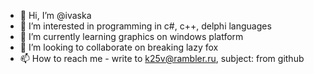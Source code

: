 - 👋 Hi, I’m @ivaska
- 👀 I’m interested in programming in c#, c++, delphi languages
- 🌱 I’m currently learning graphics on windows platform  
- 💞️ I’m looking to collaborate on breaking lazy fox
- 📫 How to reach me - write to k25v@rambler.ru, subject: from github 

<!---
ivaska/ivaska is a ✨ special ✨ repository because its `README.md` (this file) appears on your GitHub profile.
You can click the Preview link to take a look at your changes.
--->
